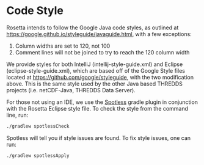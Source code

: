 # Code Style

Rosetta intends to follow the Google Java code styles, as outlined at <https://google.github.io/styleguide/javaguide.html>, with a few exceptions:

1. Column widths are set to 120, not 100
2. Comment lines will not be joined to try to reach the 120 column width

We provide styles for both IntelliJ (intellij-style-guide.xml) and Eclipse (eclipse-style-guide.xml), which are based off of the Google Style files located at <https://github.com/google/styleguide>, with the two modification above.
This is the same style used by the other Java based THREDDS projects (i.e. netCDF-Java, THREDDS Data Server).

For those not using an IDE, we use the [Spotless](https://github.com/diffplug/spotless) gradle plugin in conjunction with the Rosetta Eclipse style file.
To check the style from the command line, run:

~~~bash
./gradlew spotlessCheck
~~~

Spotless will tell you if style issues are found.
To fix style issues, one can run:

~~~bash
./gradlew spotlessApply
~~~